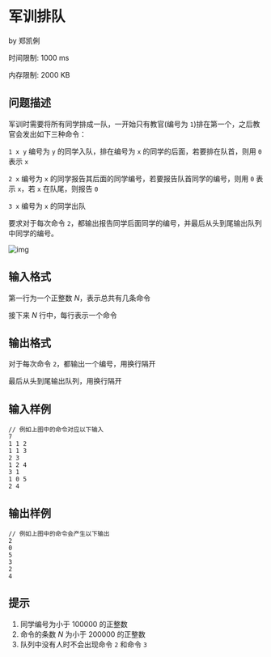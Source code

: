 # 军训排队

by  郑凯俐

时间限制: 1000 ms

内存限制: 2000 KB

## 问题描述

军训时需要将所有同学排成一队，一开始只有教官(编号为 `1`)排在第一个，之后教官会发出如下三种命令：

`1 x y` 编号为 `y` 的同学入队，排在编号为 `x` 的同学的后面，若要排在队首，则用 `0` 表示 `x`

`2 x`   编号为 `x` 的同学报告其后面的同学编号，若要报告队首同学的编号，则用 `0` 表示 `x`，若 `x` 在队尾，则报告 `0`

`3 x`   编号为 `x` 的同学出队

要求对于每次命令 `2`，都输出报告同学后面同学的编号，并最后从头到尾输出队列中同学的编号。

![img](http://oj.ee.tsinghua.edu.cn/media/ckeditor_uploads/2023/09/20/1_ZTRMKLN.png)

## 输入格式

第一行为一个正整数 $N$，表示总共有几条命令

接下来 $N$ 行中，每行表示一个命令

## 输出格式

对于每次命令 `2`，都输出一个编号，用换行隔开

最后从头到尾输出队列，用换行隔开

## 输入样例

```
// 例如上图中的命令对应以下输入
7
1 1 2
1 1 3
2 3
1 2 4
3 1
1 0 5
2 4
```

## 输出样例

```
// 例如上图中的命令会产生以下输出
2
0
5
3
2
4
```

## 提示

1. 同学编号为小于 $100000$ 的正整数
2. 命令的条数 $N$ 为小于 $200000$ 的正整数
3. 队列中没有人时不会出现命令 `2` 和命令 `3`